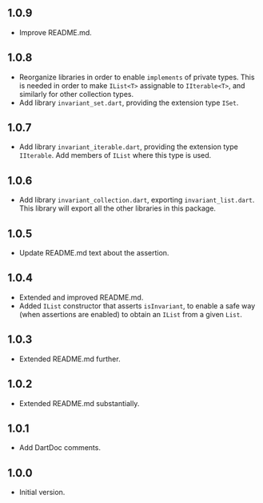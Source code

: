 ## 1.0.9

- Improve README.md.

## 1.0.8

- Reorganize libraries in order to enable `implements` of private types.
  This is needed in order to make `IList<T>` assignable to `IIterable<T>`,
  and similarly for other collection types.
- Add library `invariant_set.dart`, providing the extension type `ISet`.

## 1.0.7

- Add library `invariant_iterable.dart`, providing the extension type
  `IIterable`. Add members of `IList` where this type is used.

## 1.0.6

- Add library `invariant_collection.dart`, exporting `invariant_list.dart`.
  This library will export all the other libraries in this package.

## 1.0.5

- Update README.md text about the assertion.

## 1.0.4

- Extended and improved README.md.
- Added `IList` constructor that asserts `isInvariant`, to enable a safe way
  (when assertions are enabled) to obtain an `IList` from a given `List`.

## 1.0.3

- Extended README.md further.

## 1.0.2

- Extended README.md substantially.

## 1.0.1

- Add DartDoc comments.

## 1.0.0

- Initial version.
